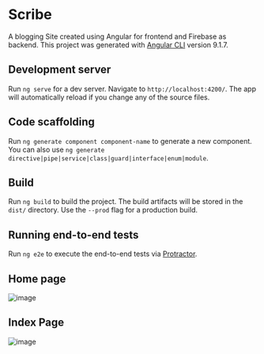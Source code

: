 # Scribe
A blogging Site created using Angular for frontend and Firebase as backend.
This project was generated with [Angular CLI](https://github.com/angular/angular-cli) version 9.1.7.

## Development server

Run `ng serve` for a dev server. Navigate to `http://localhost:4200/`. The app will automatically reload if you change any of the source files.

## Code scaffolding

Run `ng generate component component-name` to generate a new component. You can also use `ng generate directive|pipe|service|class|guard|interface|enum|module`.

## Build

Run `ng build` to build the project. The build artifacts will be stored in the `dist/` directory. Use the `--prod` flag for a production build.

## Running end-to-end tests

Run `ng e2e` to execute the end-to-end tests via [Protractor](http://www.protractortest.org/).

## Home page
![image](https://user-images.githubusercontent.com/46419383/137706842-2e27bfa9-306e-4f3a-be4c-36f178b7eba5.png)

## Index Page
![image](https://user-images.githubusercontent.com/46419383/137706998-6a697683-7a68-492e-b6a5-d7a15f6adbe7.png)
